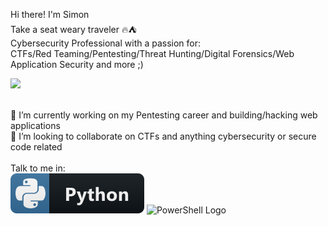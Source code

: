Hi there! I'm Simon <br>
Take a seat weary traveler 🔥⛺ <br>
Cybersecurity Professional with a passion for: <br>
CTFs/Red Teaming/Pentesting/Threat Hunting/Digital Forensics/Web Application Security and more ;) <br>
<div id="header" align="left">
  <img src ="https://media.giphy.com/media/YRMb6dd7zprS00JdGZ/giphy.gif" width="100"/>
</div>
<br>

🔭 I’m currently working on my Pentesting career and building/hacking web applications <br>
👯 I’m looking to collaborate on CTFs and anything cybersecurity or secure code related <br><br>
Talk to me in: <br>
![Alt text](https://raw.githubusercontent.com/MikeCodesDotNET/ColoredBadges/master/svg/dev/languages/python.svg)       <img src="https://gist.githubusercontent.com/Xainey/d5bde7d01dcbac51ac951810e94313aa/raw/6c858c46726541b48ddaaebab29c41c07a196394/PowerShell.svg" alt="PowerShell Logo" width="60" height="30">
